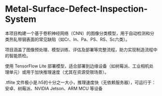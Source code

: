 # Metal-Surface-Defect-Inspection-System
<p>本项目构建一个基于卷积神经网络（CNN）的图像分类模型，用于自动检测和分类热轧带钢表面的常见缺陷（如Cr、In、Pa、PS、RS、Sc六类）。</p>
<p>项目涵盖了图像预处理、模型训练、评估及部署等完整流程，助力实现制造流程中的智能质检。</p>
<p>使用 TensorFlow Lite 部署模型，适合部署到边缘设备（如树莓派、工业相机处理单元）或用于加快推理速度（尤其在资源受限场景）。</p>
<p>.tflite 文件极小是.h5的十分之一大小，推理速度快（无依赖服务器），可运行于：安卓、树莓派、NVIDIA Jetson、ARM MCU 等设备</p>
<p></p>
